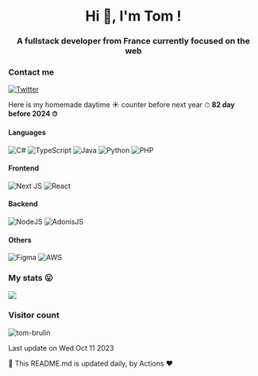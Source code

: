 <h1 align="center">Hi 👋, I'm Tom !</h1>
<h3 align="center">A fullstack developer from France currently focused on the web</h3>

### Contact me

[![Twitter](https://img.shields.io/badge/Twitter-%231DA1F2.svg?logo=Twitter&logoColor=white)](https://twitter.com/Tom_Brulin)

Here is my homemade daytime ☀️ counter before next year ⏱ **82 day before 2024 ⏱**

#### Languages

![C#](https://img.shields.io/badge/c%23-%23239120.svg?style=for-the-badge&logo=c-sharp&logoColor=white) ![TypeScript](https://img.shields.io/badge/typescript-%23007ACC.svg?style=for-the-badge&logo=typescript&logoColor=white) ![Java](https://img.shields.io/badge/java-f89820.svg?style=for-the-badge) ![Python](https://img.shields.io/badge/python-3670A0?style=for-the-badge&logo=python&logoColor=ffdd54) ![PHP](https://img.shields.io/badge/php-777BB4?style=for-the-badge&logo=php&logoColor=fff)

#### Frontend

![Next JS](https://img.shields.io/badge/NextJS-black?style=for-the-badge&logo=next.js&logoColor=white) ![React](https://img.shields.io/badge/react-%2320232a.svg?style=for-the-badge&logo=react&logoColor=%2361DAFB)

#### Backend

![NodeJS](https://img.shields.io/badge/node.js-6DA55F?style=for-the-badge&logo=node.js&logoColor=white) ![AdonisJS](https://img.shields.io/badge/AdonisJS-5A45FF?style=for-the-badge&logo=adonisjs&logoColor=white)

#### Others

![Figma](https://img.shields.io/badge/figma-%23F24E1E.svg?style=for-the-badge&logo=figma&logoColor=white) ![AWS](https://img.shields.io/badge/aws-232F3E.svg?style=for-the-badge&logo=amazon-aws&logoColor=white)

### My stats 😛

![](https://github-readme-streak-stats.herokuapp.com/?user=tom-brulin&theme=dark&hide_border=true)

### Visitor count

<p align="left"> <img src="https://komarev.com/ghpvc/?username=tom-brulin&label=Profile%20views&color=0e75b6&style=flat-square" alt="tom-brulin" /> </p>

Last update on Wed Oct 11 2023

🤖 This README.md is updated daily, by Actions ❤️
